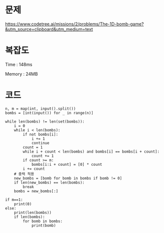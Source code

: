 # 문제
https://www.codetree.ai/missions/2/problems/The-1D-bomb-game?&utm_source=clipboard&utm_medium=text

# 복잡도
Time : 148ms <p>
Memory : 24MB

# 코드
```
n, m = map(int, input().split())
bombs = [int(input()) for _ in range(n)]

while len(bombs) != len(set(bombs)):
    i = 0
    while i < len(bombs):
        if not bombs[i]:
            i += 1
            continue
        count = 1
        while i + count < len(bombs) and bombs[i] == bombs[i + count]:
            count += 1
        if count >= m:
            bombs[i:i + count] = [0] * count
        i += count
    # 중력 적용
    new_bombs = [bomb for bomb in bombs if bomb != 0]
    if len(new_bombs) == len(bombs):
        break
    bombs = new_bombs[:]

if m==1:
    print(0)
else:
    print(len(bombs))
    if len(bombs):
        for bomb in bombs:
            print(bomb)
```
